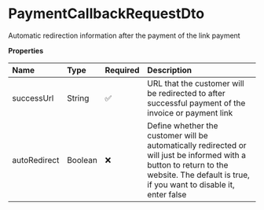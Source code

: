 # PaymentCallbackRequestDto

Automatic redirection information after the payment of the link payment

**Properties**

| Name         | Type    | Required | Description                                                                                                                                                                               |
| :----------- | :------ | :------- | :---------------------------------------------------------------------------------------------------------------------------------------------------------------------------------------- |
| successUrl   | String  | ✅       | URL that the customer will be redirected to after successful payment of the invoice or payment link                                                                                       |
| autoRedirect | Boolean | ❌       | Define whether the customer will be automatically redirected or will just be informed with a button to return to the website. The default is true, if you want to disable it, enter false |

<!-- This file was generated by liblab | https://liblab.com/ -->
